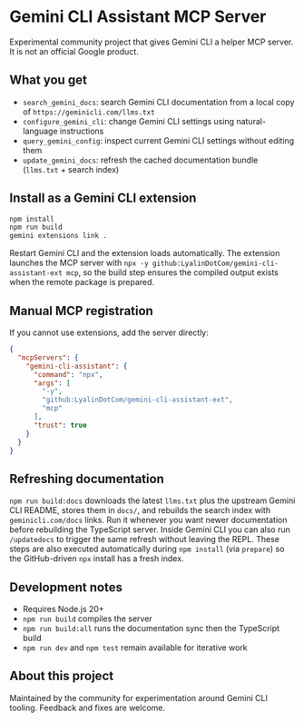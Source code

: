# Gemini CLI Assistant MCP Server

Experimental community project that gives Gemini CLI a helper MCP server. It is not an official Google product.

## What you get
- `search_gemini_docs`: search Gemini CLI documentation from a local copy of `https://geminicli.com/llms.txt`
- `configure_gemini_cli`: change Gemini CLI settings using natural-language instructions
- `query_gemini_config`: inspect current Gemini CLI settings without editing them
- `update_gemini_docs`: refresh the cached documentation bundle (`llms.txt` + search index)

## Install as a Gemini CLI extension
```bash
npm install
npm run build
gemini extensions link .
```
Restart Gemini CLI and the extension loads automatically. The extension launches the MCP server with `npx -y github:LyalinDotCom/gemini-cli-assistant-ext mcp`, so the build step ensures the compiled output exists when the remote package is prepared.

## Manual MCP registration
If you cannot use extensions, add the server directly:
```json
{
  "mcpServers": {
    "gemini-cli-assistant": {
      "command": "npx",
      "args": [
        "-y",
        "github:LyalinDotCom/gemini-cli-assistant-ext",
        "mcp"
      ],
      "trust": true
    }
  }
}
```

## Refreshing documentation
`npm run build:docs` downloads the latest `llms.txt` plus the upstream Gemini CLI README, stores them in `docs/`, and rebuilds the search index with `geminicli.com/docs` links. Run it whenever you want newer documentation before rebuilding the TypeScript server. Inside Gemini CLI you can also run `/updatedocs` to trigger the same refresh without leaving the REPL. These steps are also executed automatically during `npm install` (via `prepare`) so the GitHub-driven `npx` install has a fresh index.

## Development notes
- Requires Node.js 20+
- `npm run build` compiles the server
- `npm run build:all` runs the documentation sync then the TypeScript build
- `npm run dev` and `npm test` remain available for iterative work

## About this project
Maintained by the community for experimentation around Gemini CLI tooling. Feedback and fixes are welcome.
